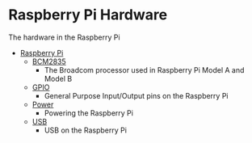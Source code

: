 # Raspberry Pi Hardware

The hardware in the Raspberry Pi

- [Raspberry Pi](raspberrypi/README.md)
    - [BCM2835](raspberrypi/bcm2835.md)
        - The Broadcom processor used in Raspberry Pi Model A and Model B
    - [GPIO](raspberrypi/gpio.md)
        - General Purpose Input/Output pins on the Raspberry Pi
    - [Power](raspberrypi/power.md)
        - Powering the Raspberry Pi
    - [USB](raspberrypi/usb.md)
        - USB on the Raspberry Pi
